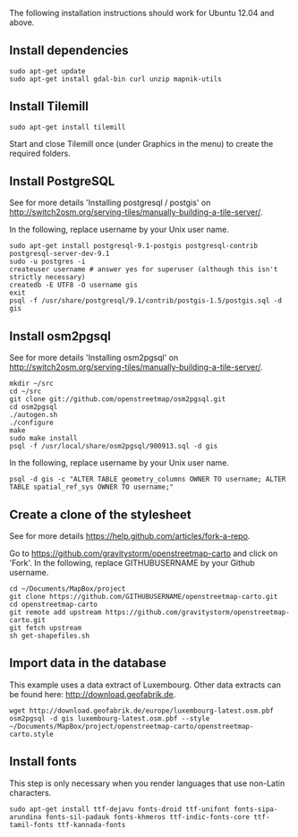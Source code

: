 The following installation instructions should work for Ubuntu 12.04 and above.

## Install dependencies

```
sudo apt-get update
sudo apt-get install gdal-bin curl unzip mapnik-utils
```

## Install Tilemill
```
sudo apt-get install tilemill
```
Start and close Tilemill once (under Graphics in the menu) to create the required folders.

## Install PostgreSQL
See for more details 'Installing postgresql / postgis' on http://switch2osm.org/serving-tiles/manually-building-a-tile-server/.


In the following, replace username by your Unix user name.

```
sudo apt-get install postgresql-9.1-postgis postgresql-contrib postgresql-server-dev-9.1
sudo -u postgres -i
createuser username # answer yes for superuser (although this isn't strictly necessary)
createdb -E UTF8 -O username gis
exit
psql -f /usr/share/postgresql/9.1/contrib/postgis-1.5/postgis.sql -d gis
```

## Install osm2pgsql
See for more details 'Installing osm2pgsql' on http://switch2osm.org/serving-tiles/manually-building-a-tile-server/.
```
mkdir ~/src
cd ~/src
git clone git://github.com/openstreetmap/osm2pgsql.git
cd osm2pgsql
./autogen.sh
./configure
make
sudo make install
psql -f /usr/local/share/osm2pgsql/900913.sql -d gis
```
In the following, replace username by your Unix user name.
```
psql -d gis -c "ALTER TABLE geometry_columns OWNER TO username; ALTER TABLE spatial_ref_sys OWNER TO username;"
```

## Create a clone of the stylesheet
See for more details https://help.github.com/articles/fork-a-repo.

Go to https://github.com/gravitystorm/openstreetmap-carto and click on 'Fork'.
In the following, replace GITHUBUSERNAME by your Github username.
```
cd ~/Documents/MapBox/project
git clone https://github.com/GITHUBUSERNAME/openstreetmap-carto.git
cd openstreetmap-carto
git remote add upstream https://github.com/gravitystorm/openstreetmap-carto.git
git fetch upstream
sh get-shapefiles.sh
```

## Import data in the database

This example uses a data extract of Luxembourg. Other data extracts can be found here:
http://download.geofabrik.de.
```
wget http://download.geofabrik.de/europe/luxembourg-latest.osm.pbf
osm2pgsql -d gis luxembourg-latest.osm.pbf --style ~/Documents/MapBox/project/openstreetmap-carto/openstreetmap-carto.style
```

## Install fonts
This step is only necessary when you render languages that use non-Latin characters.
```
sudo apt-get install ttf-dejavu fonts-droid ttf-unifont fonts-sipa-arundina fonts-sil-padauk fonts-khmeros ttf-indic-fonts-core ttf-tamil-fonts ttf-kannada-fonts
```
